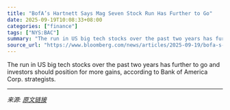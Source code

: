 ```yaml
---
title: "BofA’s Hartnett Says Mag Seven Stock Run Has Further to Go"
date: 2025-09-19T10:08:33+08:00
categories: ["finance"]
tags: ["NYS:BAC"]
summary: "The run in US big tech stocks over the past two years has further to go and investors should position for more gains, according to Bank of America Corp. strategists."
source_url: "https://www.bloomberg.com/news/articles/2025-09-19/bofa-s-hartnett-says-magnificent-7-stock-bubble-is-still-growing"
---
```


The run in US big tech stocks over the past two years has further to go and investors should position for more gains, according to Bank of America Corp. strategists.

---

*来源: [原文链接](https://www.bloomberg.com/news/articles/2025-09-19/bofa-s-hartnett-says-magnificent-7-stock-bubble-is-still-growing)*
